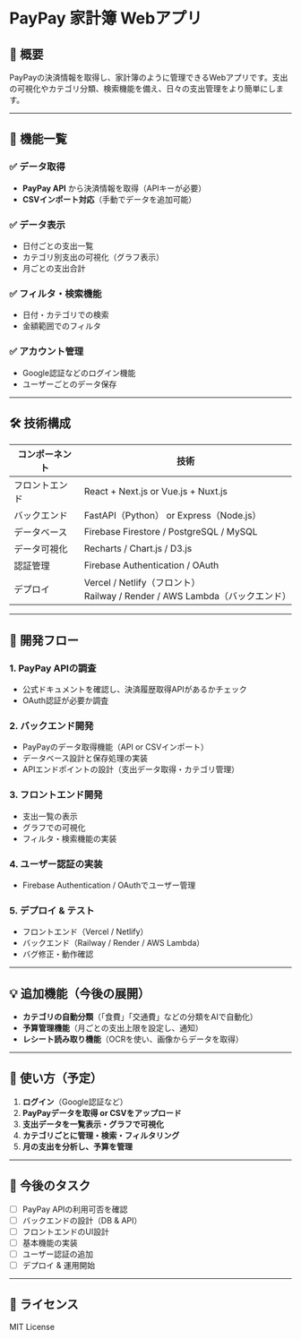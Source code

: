 # PayPay 家計簿 Webアプリ

## 📌 概要
PayPayの決済情報を取得し、家計簿のように管理できるWebアプリです。支出の可視化やカテゴリ分類、検索機能を備え、日々の支出管理をより簡単にします。

---

## 🎯 機能一覧
### ✅ データ取得
- **PayPay API** から決済情報を取得（APIキーが必要）
- **CSVインポート対応**（手動でデータを追加可能）

### ✅ データ表示
- 日付ごとの支出一覧
- カテゴリ別支出の可視化（グラフ表示）
- 月ごとの支出合計

### ✅ フィルタ・検索機能
- 日付・カテゴリでの検索
- 金額範囲でのフィルタ

### ✅ アカウント管理
- Google認証などのログイン機能
- ユーザーごとのデータ保存

---

## 🛠 技術構成

| **コンポーネント** | **技術** |
|------------------|------------------|
| フロントエンド | React + Next.js or Vue.js + Nuxt.js |
| バックエンド | FastAPI（Python） or Express（Node.js） |
| データベース | Firebase Firestore / PostgreSQL / MySQL |
| データ可視化 | Recharts / Chart.js / D3.js |
| 認証管理 | Firebase Authentication / OAuth |
| デプロイ | Vercel / Netlify（フロント）<br>Railway / Render / AWS Lambda（バックエンド） |

---

## 🚀 開発フロー

### **1. PayPay APIの調査**
- 公式ドキュメントを確認し、決済履歴取得APIがあるかチェック
- OAuth認証が必要か調査

### **2. バックエンド開発**
- PayPayのデータ取得機能（API or CSVインポート）
- データベース設計と保存処理の実装
- APIエンドポイントの設計（支出データ取得・カテゴリ管理）

### **3. フロントエンド開発**
- 支出一覧の表示
- グラフでの可視化
- フィルタ・検索機能の実装

### **4. ユーザー認証の実装**
- Firebase Authentication / OAuthでユーザー管理

### **5. デプロイ & テスト**
- フロントエンド（Vercel / Netlify）
- バックエンド（Railway / Render / AWS Lambda）
- バグ修正・動作確認

---

## 💡 追加機能（今後の展開）
- **カテゴリの自動分類**（「食費」「交通費」などの分類をAIで自動化）
- **予算管理機能**（月ごとの支出上限を設定し、通知）
- **レシート読み取り機能**（OCRを使い、画像からデータを取得）

---

## 📌 使い方（予定）
1. **ログイン**（Google認証など）
2. **PayPayデータを取得 or CSVをアップロード**
3. **支出データを一覧表示・グラフで可視化**
4. **カテゴリごとに管理・検索・フィルタリング**
5. **月の支出を分析し、予算を管理**

---

## 🎯 今後のタスク
- [ ] PayPay APIの利用可否を確認
- [ ] バックエンドの設計（DB & API）
- [ ] フロントエンドのUI設計
- [ ] 基本機能の実装
- [ ] ユーザー認証の追加
- [ ] デプロイ & 運用開始

---

## 📢 ライセンス
MIT License

